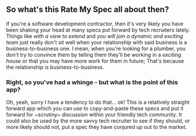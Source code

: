 ## So what's this Rate My Spec all about then?

If you're a software development contractor, then it's very likely you have been shaking your head at many specs put forward by tech recruiters lately. Things like _with a view to extend_ and _you will join a dynamic and exciting team_ just really don't sit well when your relationship with said business is a business-to-business one. I mean, when you're looking for a plumber, you don't try to convince them by telling them they'll be working in a _exciting house_ or that you may have more work for them in future; That's because the relationship is business-to-business.

### Right, so you've had a whinge - but what is the point of this app?

Oh, yeah, sorry I have a tendency to do that... ok! This is a relatively straight forward app which you can use to copy-and-paste these specs and put it forward for ~scrutiny~ discussion within your friendly tech community. It could also be used by the more savvy tech recruiter to see if they should, or more likely should not, put a spec they have conjured up out to the market.
